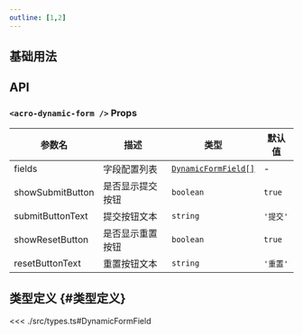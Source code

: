 ```yaml
---
outline: [1,2]
---
```


## 基础用法

## API

### `<acro-dynamic-form />` Props

| 参数名 | 描述 | 类型 | 默认值 |
| --- | --- | --- | --- |
| fields | 字段配置列表 | [`DynamicFormField[]`](#类型定义) | - |
| showSubmitButton | 是否显示提交按钮 | `boolean` | `true` |
| submitButtonText | 提交按钮文本 | `string` | `'提交'` |
| showResetButton | 是否显示重置按钮 | `boolean` | `true` |
| resetButtonText | 重置按钮文本 | `string` | `'重置'` |

## 类型定义 {#类型定义}

<<< ./src/types.ts#DynamicFormField
